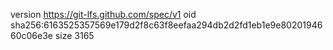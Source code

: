 version https://git-lfs.github.com/spec/v1
oid sha256:6163525357569e179d2f8c63f8eefaa294db2d2fd1eb1e9e8020194660c06e3e
size 3165
